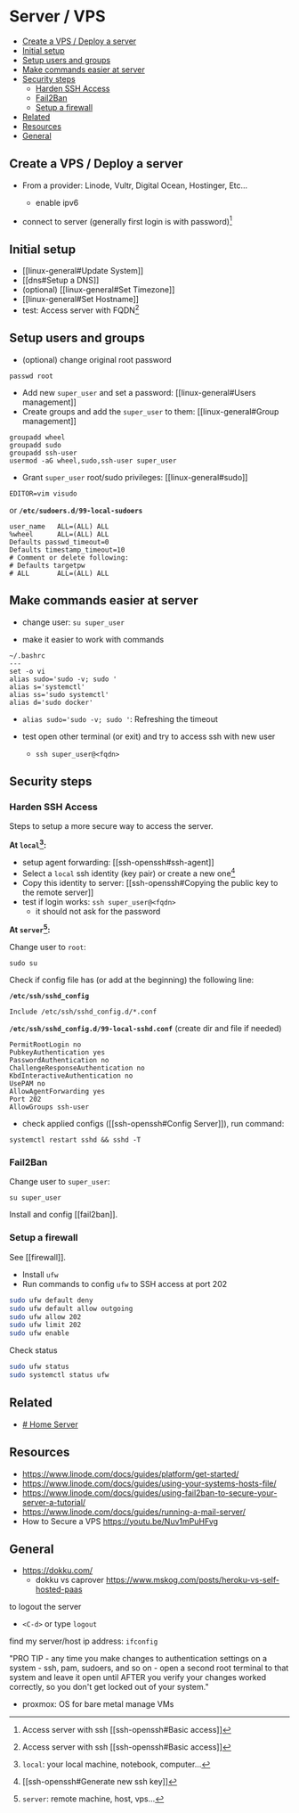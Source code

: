 # Server / VPS

<!-- toc -->

- [Create a VPS / Deploy a server](#create-a-vps--deploy-a-server)
- [Initial setup](#initial-setup)
- [Setup users and groups](#setup-users-and-groups)
- [Make commands easier at server](#make-commands-easier-at-server)
- [Security steps](#security-steps)
  - [Harden SSH Access](#harden-ssh-access)
  - [Fail2Ban](#fail2ban)
  - [Setup a firewall](#setup-a-firewall)
- [Related](#related)
- [Resources](#resources)
- [General](#general)

<!-- tocstop -->

## Create a VPS / Deploy a server

- From a provider: Linode, Vultr, Digital Ocean, Hostinger, Etc...
  - enable ipv6

- connect to server (generally first login is with password)[^2]

## Initial setup

- [[linux-general#Update System]]
- [[dns#Setup a DNS]]
- (optional) [[linux-general#Set Timezone]]
- [[linux-general#Set Hostname]]
- test: Access server with FQDN[^2]

## Setup users and groups

- (optional) change original root password

```
passwd root
```

- Add new `super_user` and set a password: [[linux-general#Users management]]
- Create groups and add the `super_user` to them: [[linux-general#Group management]]

```
groupadd wheel
groupadd sudo
groupadd ssh-user
usermod -aG wheel,sudo,ssh-user super_user
```

- Grant `super_user` root/sudo privileges: [[linux-general#sudo]]

```
EDITOR=vim visudo
```
or
**`/etc/sudoers.d/99-local-sudoers`**
```
user_name   ALL=(ALL) ALL
%wheel      ALL=(ALL) ALL
Defaults passwd_timeout=0
Defaults timestamp_timeout=10
# Comment or delete following:
# Defaults targetpw
# ALL       ALL=(ALL) ALL
```

## Make commands easier at server

- change user: `su super_user`

- make it easier to work with commands
```
~/.bashrc
---
set -o vi
alias sudo='sudo -v; sudo '
alias s='systemctl'
alias ss='sudo systemctl'
alias d='sudo docker'
```
- `alias sudo='sudo -v; sudo '`: Refreshing the timeout

- test open other terminal (or exit) and try to access ssh with new user
  - `ssh super_user@<fqdn>`

## Security steps

### Harden SSH Access

Steps to setup a more secure way to access the server.

**At `local`[^3]:**

- setup agent forwarding: [[ssh-openssh#ssh-agent]]
- Select a `local` ssh identity (key pair) or create a new one[^4]
- Copy this identity to server: [[ssh-openssh#Copying the public key to the remote server]]
- test if login works: `ssh super_user@<fqdn>`
  - it should not ask for the password

**At `server`[^5]:**

Change user to `root`:

```
sudo su
```

Check if config file has (or add at the beginning) the following line:

**`/etc/ssh/sshd_config`**
```
Include /etc/ssh/sshd_config.d/*.conf
```

**`/etc/ssh/sshd_config.d/99-local-sshd.conf`** (create dir and file if needed)
```
PermitRootLogin no
PubkeyAuthentication yes
PasswordAuthentication no
ChallengeResponseAuthentication no
KbdInteractiveAuthentication no
UsePAM no
AllowAgentForwarding yes
Port 202
AllowGroups ssh-user
```

- check applied configs ([[ssh-openssh#Config Server]]), run command:

```
systemctl restart sshd && sshd -T
```

### Fail2Ban

Change user to `super_user`:

```
su super_user
```

Install and config [[fail2ban]].

### Setup a firewall

See [[firewall]].

- Install `ufw`
- Run commands to config `ufw` to SSH access at port 202

```sh
sudo ufw default deny
sudo ufw default allow outgoing
sudo ufw allow 202
sudo ufw limit 202
sudo ufw enable
```

Check status

```sh
sudo ufw status
sudo systemctl status ufw
```

## Related

- [# Home Server](./it/server-vps-home_server.md)

## Resources

- https://www.linode.com/docs/guides/platform/get-started/
- https://www.linode.com/docs/guides/using-your-systems-hosts-file/
- https://www.linode.com/docs/guides/using-fail2ban-to-secure-your-server-a-tutorial/
- https://www.linode.com/docs/guides/running-a-mail-server/
- How to Secure a VPS https://youtu.be/Nuv1mPuHFvg

## General

- https://dokku.com/
    - dokku vs caprover https://www.mskog.com/posts/heroku-vs-self-hosted-paas

to logout the server
- `<C-d>` or type `logout`

find my server/host ip address: `ifconfig`

"PRO TIP - any time you make changes to authentication settings on a system - ssh, pam, sudoers, and so on - open a second root terminal to that system and leave it open until AFTER you verify your changes worked correctly, so you don't get locked out of your system."

- proxmox: OS for bare metal manage VMs

[^1]: [Setting up a Website and Email Server in One Sitting (Internet Landchad) - Luke Smith](https://www.youtube.com/watch?v=3dIVesHEAzc) $server $vps $host
[^2]: Access server with ssh [[ssh-openssh#Basic access]]
[^3]: `local`: your local machine, notebook, computer...
[^4]: [[ssh-openssh#Generate new ssh key]]
[^5]: `server`: remote machine, host, vps...
